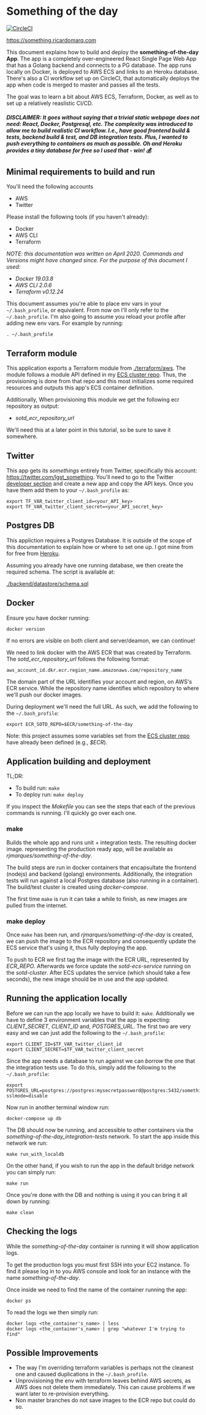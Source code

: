 # Something of the day

[![CircleCI](https://circleci.com/gh/rjmarques/something-of-the-day/tree/master.svg?style=svg)](https://circleci.com/gh/rjmarques/something-of-the-day/tree/master)

https://something.ricardomarq.com

This document explains how to build and deploy the **something-of-the-day App**. The app is a completely over-engineered React Single Page Web App that has a Golang backend and connects to a PG database. The app runs locally on Docker, is deployed to AWS ECS and links to an Heroku database. There's also a CI workflow set up on CircleCI, that automatically deploys the app when code is merged to master and passes all the tests.

The goal was to learn a bit about AWS ECS, Terraform, Docker, as well as to set up a relatively reaslistic CI/CD.

##### DISCLAIMER: It goes without saying that a trivial static webpage does not need: React, Docker, Postgresql, etc. The complexity was introduced to allow me to build realistic CI workflow. I.e., have good frontend build & tests, backend build & test, and DB integration tests. Plus, I wanted to push everything to containers as much as possible. Oh and Heroku provides a tiny database for free so I used that - win! 💰

## Minimal requirements to build and run

You'll need the following accounts

- AWS
- Twitter

Please install the following tools (if you haven't already):

- Docker
- AWS CLI
- Terraform

_NOTE: this documentation was written on April 2020. Commands and Versions might have changed since. For the purpose of this document I used:_

- _Docker 19.03.8_
- _AWS CLI 2.0.6_
- _Terraform v0.12.24_

This document assumes you're able to place env vars in your `~/.bash_profile`, or equivalent. From now on I'll only refer to the `~/.bash_profile`. I'm also going to assume you reload your profile after adding new env vars. For example by running:

```
. ~/.bash_profile
```

## Terraform module

This application exports a Terraform module from [./terraform/aws](https://github.com/rjmarques/something-of-the-day/blob/master/terraform/aws). The module follows a module API defined in my [ECS cluster repo](https://github.com/rjmarques/my-ecs-clustery). Thus, the provisioning is done from that repo and this most initializes some required resources and outputs this app's ECS container definition.

Additionally, When provisioning this module we get the following ecr repository as output:

- _sotd_ecr_repository_url_

We'll need this at a later point in this tutorial, so be sure to save it somewhere.

## Twitter

This app gets its _somethings_ entirely from Twitter, specifically this account: https://twitter.com/lgst_something. You'll need to go to the Twitter [developer section](https://developer.twitter.com/en/apps) and create a new app and copy the API keys. Once you have them add them to your `~/.bash_profile` as:

```
export TF_VAR_twitter_client_id=<your_API_key>
export TF_VAR_twitter_client_secret=<your_API_secret_key>
```

## Postgres DB

This appliction requires a Postgres Database. It is outside of the scope of this documentation to explain how or where to set one up. I got mine from for free from [Heroku](https://elements.heroku.com/addons/heroku-postgresql).

Assuming you already have one running database, we then create the required schema. The script is available at:

[./backend/datastore/schema.sql](https://github.com/rjmarques/something-of-the-day/blob/master/backend/datastore/schema.sql)

## Docker

Ensure you have docker running:

```
docker version
```

If no errors are visible on both client and server/deamon, we can continue!

We need to link docker with the AWS ECR that was created by Terraform. The _sotd_ecr_repository_url_ follows the following format:

`aws_account_id.dkr.ecr.region_name.amazonaws.com/repository_name`

The domain part of the URL identifies your account and region, on AWS's ECR service. While the repository name identifies which repository to where we'll push our docker images.

During deployment we'll need the full URL. As such, we add the following to the `~/.bash_profile`:

```
export ECR_SOTD_REPO=$ECR/something-of-the-day
```

Note: this project assumes some variables set from the [ECS cluster repo](https://github.com/rjmarques/my-ecs-clustery) have already been defined (e.g., _\$ECR_).

## Application building and deployment

TL;DR:

- To build run: `make`
- To deploy run: `make deploy`

If you inspect the _Makefile_ you can see the steps that each of the previous commands is running. I'll quickly go over each one.

### make

Builds the whole app and runs unit + integration tests. The resulting docker image. representing the production ready app, will be available as _rjmarques/something-of-the-day_.

The build steps are run in docker containers that encapsultate the frontend (nodejs) and backend (golang) environments. Additionally, the integration tests will run against a local Postgres database (also running in a container). The build/test cluster is created using _docker-compose_.

The first time `make` is run it can take a while to finish, as new images are pulled from the internet.

### make deploy

Once `make` has been run, and _rjmarques/something-of-the-day_ is created, we can push the image to the ECR repository and consequently update the ECS service that's using it, thus fully deploying the app.

To push to ECR we first tag the image with the ECR URL, represented by _ECR_REPO_. Afterwards we force update the _sotd-ecs-service_ running on the _sotd-cluster_. After ECS updates the service (which should take a few seconds), the new image should be in use and the app updated.

## Running the application locally

Before we can run the app locally we have to build it: `make`. Additionally we have to define 3 environment variables that the app is expecting: _CLIENT_SECRET_, _CLIENT_ID_ and, _POSTGRES_URL_. The first two are very easy and we can just add the following to the `~/.bash_profile`:

```
export CLIENT_ID=$TF_VAR_twitter_client_id
export CLIENT_SECRET=$TF_VAR_twitter_client_secret
```

Since the app needs a database to run against we can _borrow_ the one that the integration tests use. To do this, simply add the following to the `~/.bash_profile`:

```
export POSTGRES_URL=postgres://postgres:mysecretpassword@postgres:5432/somethingoftheday?sslmode=disable
```

Now run in another terminal window run:

```
docker-compose up db
```

The DB should now be running, and accessible to other containers via the _something-of-the-day_integration-tests_ network. To start the app inside this network we run:

```
make run_with_localdb
```

On the other hand, if you wish to run the app in the default bridge network you can simply run:

```
make run
```

Once you're done with the DB and nothing is using it you can bring it all down by running:

```
make clean
```

## Checking the logs

While the _something-of-the-day_ container is running it will show application logs.

To get the production logs you must first SSH into your EC2 instance. To find it please log in to you AWS console and look for an instance with the name _something-of-the-day_.

Once inside we need to find the name of the container running the app:

```
docker ps
```

To read the logs we then simply run:

```
docker logs <the_container's_name> | less
docker logs <the_container's_name> | grep "whatever I'm trying to find"
```

## Possible Improvements

- The way I'm overriding terraform variables is perhaps not the cleanest one and caused duplications in the `~/.bash_profile`.
- Unprovisioning the env with terraform leaves behind AWS secrets, as AWS does not delete them immediately. This can cause problems if we want later to re-provision everything.
- Non master branches do not save images to the ECR repo but could do so.
